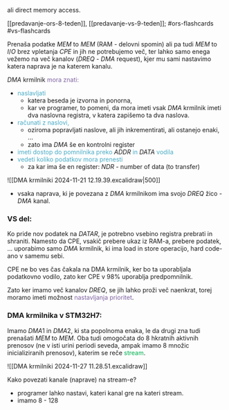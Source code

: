 ali direct memory access.

[[predavanje-ors-8-teden]], [[predavanje-vs-9-teden]]; #ors-flashcards #vs-flashcards 

Prenaša podatke $MEM$ to $MEM$ (RAM - delovni spomin) ali pa tudi $MEM$ to $I/O$ brez vpletanja $CPE$ in jih ne potrebujemo več, ter lahko samo enega vežemo na več kanalov ($DREQ$ - $DMA$ request), kjer mu sami nastavimo katera naprava je na katerem kanalu.

$DMA$ krmilnik <font color="#8064a2">mora znati:</font>
- <font color="#4bacc6">naslavljati</font> 
	- katera beseda je izvorna in ponorna,
	- kar ve programer, to pomeni, da mora imeti vsak $DMA$ krmilnik imeti dva naslovna registra, v katera zapišemo ta dva naslova.
- <font color="#4bacc6">računati z naslovi,</font>
	- oziroma popravljati naslove, ali jih inkrementirati, ali ostanejo enaki, ...
	- zato ima $DMA$ še en kontrolni register 
- <font color="#4bacc6">imeti dostop do pomnilnika preko</font> $ADDR$ <font color="#4bacc6">in</font> $DATA$ <font color="#4bacc6">vodila</font>
- <font color="#4bacc6">vedeti koliko podatkov mora prenesti</font>
	- za kar ima še en register: $NDR$ - number of data (to transfer)

![[DMA krmilniki 2024-11-21 12.19.39.excalidraw|500]]

- vsaka naprava, ki je povezana z $DMA$ krmilnikom ima svojo $DREQ$ žico - $DMA$ kanal.

### VS del:
Ko pride nov podatek na $DATAR$, je potrebno vsebino registra prebrati in shraniti. Namesto da CPE, vsakič prebere ukaz iz RAM-a, prebere podatek, ... uporabimo samo $DMA$ krmilnik, ki ima load in store operacijo, hard code-ano v samemu sebi. 

CPE ne bo ves čas čakala na DMA krmilnik, ker bo ta uporabljala podatkovno vodilo, zato ker CPE v $98\%$ uporablja predpomnilnik.

Zato ker imamo več kanalov $DREQ$, se jih lahko proži več naenkrat, torej moramo imeti možnost <font color="#8064a2">nastavljanja prioritet</font>.

### DMA krmilnika v STM32H7:
Imamo $DMA1$ in $DMA2$, ki sta popolnoma enaka, le da drugi zna tudi prenašati $MEM$ to $MEM$. Oba tudi omogočata do 8 hkratnih aktivnih prenosov (ne v isti urini periodi seveda, ampak imamo 8 množic inicializiranih prenosov), katerim se reče <font color="#00b050">stream</font>.

![[DMA krmilniki 2024-11-27 11.28.51.excalidraw]]

Kako povezati kanale (naprave) na stream-e?
- programer lahko nastavi, kateri kanal gre na kateri stream.
- imamo 8 - 128